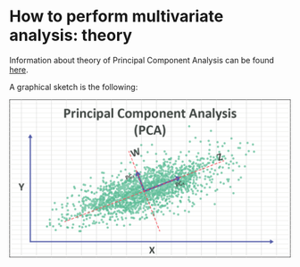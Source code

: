 # How to perform multivariate analysis: theory

Information about theory of Principal Component Analysis can be found [here](https://numxl.com/blogs/principal-component-analysis-pca-101/).

A graphical sketch is the following:

<img src="../Pics/pca.png" />

